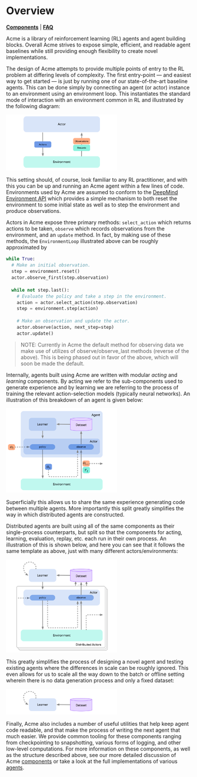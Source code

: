 # Overview

[**Components**](components.md) | [**FAQ**](faq.md)

Acme is a library of reinforcement learning (RL) agents and agent building
blocks. Overall Acme strives to expose simple, efficient, and readable agent
baselines while still providing enough flexibility to create novel
implementations.

The design of Acme attempts to provide multiple points of entry to the RL
problem at differing levels of complexity. The first entry-point &mdash; and
easiest way to get started &mdash; is just by running one of our
state-of-the-art baseline agents. This can be done simply by connecting an agent
(or actor) instance to an environment using an environment loop. This
instantiates the standard mode of interaction with an environment common in RL
and illustrated by the following diagram:

<img src="diagrams/environment_loop.png" style="max-width:60%;">

This setting should, of course, look familiar to any RL practitioner, and with
this you can be up and running an Acme agent within a few lines of code.
Environments used by Acme are assumed to conform to the [DeepMind Environment
API][dm_env] which provides a simple mechanism to both reset the environment to
some initial state as well as to step the environment and produce observations.

[dm_env]: https://github.com/deepmind/dm_env

Actors in Acme expose three primary methods: `select_action` which returns
actions to be taken, `observe` which records observations from the environment,
and an `update` method. In fact, by making use of these methods, the
`EnvironmentLoop` illustrated above can be roughly approximated by

```python
while True:
  # Make an initial observation.
  step = environment.reset()
  actor.observe_first(step.observation)

  while not step.last():
    # Evaluate the policy and take a step in the environment.
    action = actor.select_action(step.observation)
    step = environment.step(action)

    # Make an observation and update the actor.
    actor.observe(action, next_step=step)
    actor.update()
```

> NOTE: Currently in Acme the default method for observing data we make use of 
> utilizes of observe/observe_last methods (reverse of the above). This is
> being phased out in favor of the above, which will soon be made the
> default.

Internally, agents built using Acme are written with modular _acting_ and
_learning_ components. By acting we refer to the sub-components used to generate
experience and by learning we are referring to the process of training the
relevant action-selection models (typically neural networks). An illustration of
this breakdown of an agent is given below:

<img src="diagrams/agent_loop.png" style="max-width:60%;">

Superficially this allows us to share the same experience generating code
between multiple agents. More importantly this split greatly simplifies the way
in which distributed agents are constructed.

Distributed agents are built using all of the same components as their
single-process counterparts, but split so that the components for acting,
learning, evaluation, replay, etc. each run in their own process. An
illustration of this is shown below, and here you can see that it follows the
same template as above, just with many different actors/environments:

<img src="diagrams/distributed_loop.png" style="max-width:60%;">

This greatly simplifies the process of designing a novel agent and testing
existing agents where the differences in scale can be roughly ignored. This even
allows for us to scale all the way down to the batch or offline setting wherein
there is no data generation process and only a fixed dataset:

<img src="diagrams/batch_loop.png" style="max-width:60%;">

Finally, Acme also includes a number of useful utilities that help keep agent
code readable, and that make the process of writing the next agent that much
easier. We provide common tooling for these components ranging from
checkpointing to snapshotting, various forms of logging, and other low-level
computations. For more information on these components, as well as the structure
described above, see our more detailed discussion of Acme
[components](components.md) or take a look at the full implementations of
various [agents](../acme/agents/).
